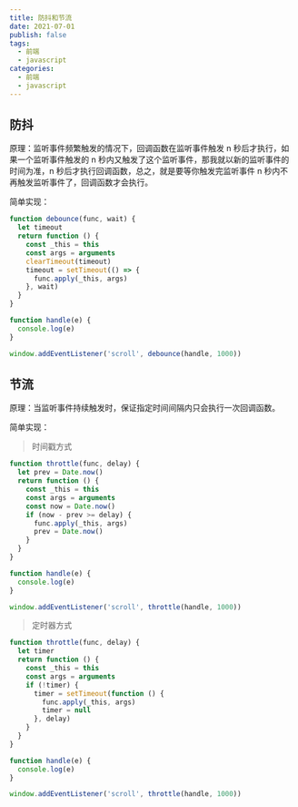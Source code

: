 ```yaml
---
title: 防抖和节流
date: 2021-07-01
publish: false
tags:
  - 前端
  - javascript
categories:
  - 前端
  - javascript
---
```


## 防抖

原理：监听事件频繁触发的情况下，回调函数在监听事件触发 n 秒后才执行，如果一个监听事件触发的 n 秒内又触发了这个监听事件，那我就以新的监听事件的时间为准，n 秒后才执行回调函数，总之，就是要等你触发完监听事件 n 秒内不再触发监听事件了，回调函数才会执行。

简单实现：

```js
function debounce(func, wait) {
  let timeout
  return function () {
    const _this = this
    const args = arguments
    clearTimeout(timeout)
    timeout = setTimeout(() => {
      func.apply(_this, args)
    }, wait)
  }
}

function handle(e) {
  console.log(e)
}

window.addEventListener('scroll', debounce(handle, 1000))
```

## 节流

原理：当监听事件持续触发时，保证指定时间间隔内只会执行一次回调函数。

简单实现：

> 时间戳方式

```js
function throttle(func, delay) {
  let prev = Date.now()
  return function () {
    const _this = this
    const args = arguments
    const now = Date.now()
    if (now - prev >= delay) {
      func.apply(_this, args)
      prev = Date.now()
    }
  }
}

function handle(e) {
  console.log(e)
}

window.addEventListener('scroll', throttle(handle, 1000))
```

> 定时器方式

```js
function throttle(func, delay) {
  let timer
  return function () {
    const _this = this
    const args = arguments
    if (!timer) {
      timer = setTimeout(function () {
        func.apply(_this, args)
        timer = null
      }, delay)
    }
  }
}

function handle(e) {
  console.log(e)
}

window.addEventListener('scroll', throttle(handle, 1000))
```
